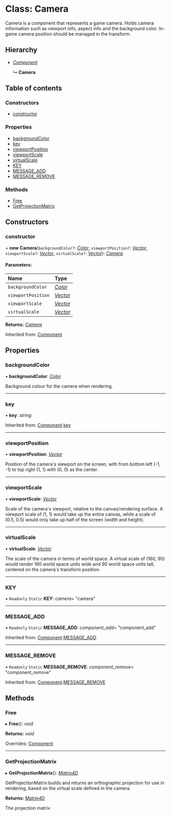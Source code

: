 # Class: Camera

Camera is a component that represents a game camera.
Holds camera information such as viewport info, aspect info and the background color.
In-game camera position should be managed in the transform.

## Hierarchy

* [*Component*](component.md)

  ↳ **Camera**

## Table of contents

### Constructors

- [constructor](camera.md#constructor)

### Properties

- [backgroundColor](camera.md#backgroundcolor)
- [key](camera.md#key)
- [viewportPosition](camera.md#viewportposition)
- [viewportScale](camera.md#viewportscale)
- [virtualScale](camera.md#virtualscale)
- [KEY](camera.md#key)
- [MESSAGE\_ADD](camera.md#message_add)
- [MESSAGE\_REMOVE](camera.md#message_remove)

### Methods

- [Free](camera.md#free)
- [GetProjectionMatrix](camera.md#getprojectionmatrix)

## Constructors

### constructor

\+ **new Camera**(`backgroundColor?`: [*Color*](color.md), `viewportPosition?`: [*Vector*](vector.md), `viewportScale?`: [*Vector*](vector.md), `virtualScale?`: [*Vector*](vector.md)): [*Camera*](camera.md)

#### Parameters:

Name | Type |
:------ | :------ |
`backgroundColor` | [*Color*](color.md) |
`viewportPosition` | [*Vector*](vector.md) |
`viewportScale` | [*Vector*](vector.md) |
`virtualScale` | [*Vector*](vector.md) |

**Returns:** [*Camera*](camera.md)

Inherited from: [Component](component.md)

## Properties

### backgroundColor

• **backgroundColor**: [*Color*](color.md)

Background colour for the camera when rendering.

___

### key

• **key**: *string*

Inherited from: [Component](component.md).[key](component.md#key)

___

### viewportPosition

• **viewportPosition**: [*Vector*](vector.md)

Position of the camera's viewport on the screen, with from
bottom left (-1, -1) to top right (1, 1) with (0, 0) as the center.

___

### viewportScale

• **viewportScale**: [*Vector*](vector.md)

Scale of the camera's viewport, relative to the canvas/rendering surface.
A viewport scale of (1, 1) would take up the entire canvas, while a scale
of (0.5, 0.5) would only take up half of the screen (width and height).

___

### virtualScale

• **virtualScale**: [*Vector*](vector.md)

The scale of the camera in terms of world space.
A virtual scale of (160, 90) would render 160 world space units wide and
90 world space units tall, centered on the camera's transform position.

___

### KEY

▪ `Readonly` `Static` **KEY**: *camera*= "camera"

___

### MESSAGE\_ADD

▪ `Readonly` `Static` **MESSAGE\_ADD**: *component_add*= "component\_add"

Inherited from: [Component](component.md).[MESSAGE_ADD](component.md#message_add)

___

### MESSAGE\_REMOVE

▪ `Readonly` `Static` **MESSAGE\_REMOVE**: *component_remove*= "component\_remove"

Inherited from: [Component](component.md).[MESSAGE_REMOVE](component.md#message_remove)

## Methods

### Free

▸ **Free**(): *void*

**Returns:** *void*

Overrides: [Component](component.md)

___

### GetProjectionMatrix

▸ **GetProjectionMatrix**(): [*Matrix4D*](matrix4d.md)

GetProjectionMatrix builds and returns an orthographic projection for use
in rendering, based on the virtual scale defined in the camera.

**Returns:** [*Matrix4D*](matrix4d.md)

The projection matrix
